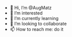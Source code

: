- 👋 Hi, I’m @AugMatz
- 👀 I’m interested
- 🌱 I’m currently learning
- 💞️ I’m looking to collaborate
- 📫 How to reach me: do it

<!---
AugMatz/AugMatz is a ✨ special ✨ repository because its `README.md` (this file) appears on your GitHub profile.
You can click the Preview link to take a look at your changes.
--->
